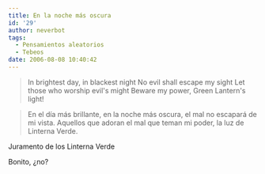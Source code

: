 ```yaml
---
title: En la noche más oscura
id: '29'
author: neverbot
tags:
  - Pensamientos aleatorios
  - Tebeos
date: 2006-08-08 10:40:42
---
```


> In brightest day, in blackest night No evil shall escape my sight Let those who worship evil's might Beware my power, Green Lantern's light!

> En el día más brillante, en la noche más oscura, el mal no escapará de mi vista. Aquellos que adoran el mal que teman mi poder, la luz de Linterna Verde.

Juramento de los Linterna Verde

Bonito, ¿no?